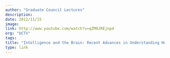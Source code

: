 ```yaml
---
author: "Graduate Council Lectures"
description:
date: 2012/11/15
image:
link: http://www.youtube.com/watch?v=qZM9JREjnp4
org: "UCTV"
tags:
title: "Intelligence and the Brain: Recent Advances in Understanding How the Brain Works"
type: link
---
```


